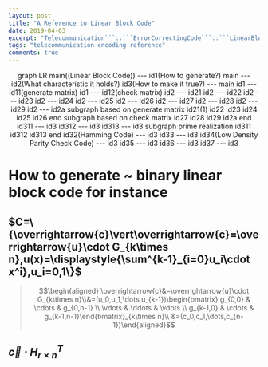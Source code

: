 ```yaml
---
layout: post
title: "A Reference to Linear Block Code"
date: 2019-04-03
excerpt: "Telecommunication```::```ErrorCorrectingCode```::```LinearBlockCode"
tags: "telecommunication encoding reference"
comments: true
---
```


<div class="mermaid" align="center">
graph LR
main((Linear Block Code)) --- id1(How to generate?)
main --- id2(What characteristic it holds?)
id3(How to make it true?) --- main
id1 --- id11(generate matrix)
id1 --- id12(check matrix)
id2 --- id21
id2 --- id22
id2 --- id23
id2 --- id24
id2 --- id25
id2 --- id26
id2 --- id27
id2 --- id28
id2 --- id29
id2 --- id2a
subgraph based on generate matrix
id21(1)
id22
id23
id24
id25
id26
end
subgraph based on check matrix
id27
id28
id29
id2a
end
id311 --- id3
id312 --- id3
id313 --- id3
subgraph prime realization
id311
id312
id313
end
id32(Hamming Code) --- id3
id33 --- id3
id34(Low Density Parity Check Code) --- id3
id35 --- id3
id36 --- id3
id37 --- id3
</div>

# How to generate ~ **binary linear block code** for instance

## $C=\{\overrightarrow{c}\vert\overrightarrow{c}=\overrightarrow{u}\cdot G_{k\times n},u(x)=\displaystyle{\sum^{k-1}_{i=0}u_i\cdot x^i},u_i=0,1\}$

> $$\begin{aligned} \overrightarrow{c}&=\overrightarrow{u}\cdot G_{k\times n}\\&=(u_0,u_1,\dots,u_{k-1})\begin{bmatrix} g_{0,0} & \cdots & g_{0,n-1} \\ \vdots & \ddots & \vdots \\ g_{k-1,0} & \cdots & g_{k-1,n-1}\end{bmatrix}_{k\times n}\\ &=(c_0,c_1,\dots,c_{n-1})\end{aligned}$$

## $\overrightarrow{c}\cdot H^T_{r\times n}$